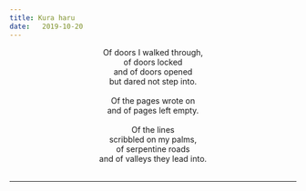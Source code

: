 ```yaml
---
title: Kura haru
date:   2019-10-20
---
```


<div align = "center">
  
Of doors I walked through, <br/>
of doors locked <br/>
and of doors opened <br/>
but dared not step into.<br/>
<br/>
Of the pages wrote on <br/>
and of pages left empty.<br/>
<br/>
Of the lines <br/>
scribbled on my palms, <br/>
of serpentine roads <br/>
and of valleys they lead into. <br/>
<br/>
*****

<div/>
